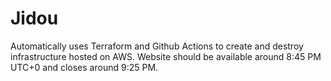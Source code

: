 # Jidou

Automatically uses Terraform and Github Actions to create and destroy infrastructure hosted on AWS. 
Website should be available around 8:45 PM UTC+0 and closes around 9:25 PM.